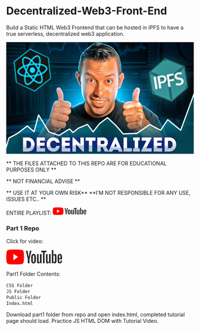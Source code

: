 # Decentralized-Web3-Front-End
Build a Static HTML Web3 Frontend that can be hosted in IPFS to have a true serverless, decentralized web3 application.

<img src="https://raw.githubusercontent.com/net2devcrypto/misc/main/decentralized.jpg" width="550" height="300">

** THE FILES ATTACHED TO THIS REPO ARE FOR EDUCATIONAL PURPOSES ONLY **

** NOT FINANCIAL ADVISE **

** USE IT AT YOUR OWN RISK** **I'M NOT RESPONSIBLE FOR ANY USE, ISSUES ETC.. **

ENTIRE PLAYLIST:
<a href="https://www.youtube.com/watch?v=L-sDrg_SAzw&list=PLLkrq2VBYc1ZosEDxNkUdrAvW_iVlPf0K" target="_blank"><img src="https://github.com/net2devcrypto/misc/blob/main/ytlogo2.png" width="90" height="20"></a>

<h3>Part 1 Repo</h3>

Click for video:

<a href="https://youtu.be/_J9OjX4dRAw" target="_blank"><img src="https://github.com/net2devcrypto/misc/blob/main/ytlogo2.png" width="150" height="40"></a>

Part1 Folder Contents:

```shell
CSS Folder
JS Folder
Public Folder
Index.html
```

Download part1 folder from repo and open index.html, completed tutorial page should load. Practice JS HTML DOM with Tutorial Video.
